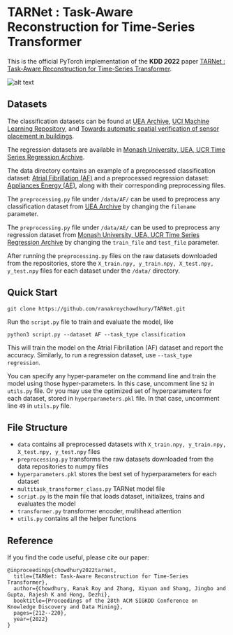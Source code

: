 # TARNet : Task-Aware Reconstruction for Time-Series Transformer
This is the official PyTorch implementation of the **KDD 2022** paper [TARNet : Task-Aware Reconstruction for Time-Series Transformer](https://dl.acm.org/doi/10.1145/3534678.3539329).

![alt text](https://github.com/ranakroychowdhury/TARNet/blob/main/Slide1.jpg)


## Datasets
The classification datasets can be found at [UEA Archive](https://www.timeseriesclassification.com/dataset.php), [UCI Machine Learning Repository](https://archive.ics.uci.edu/ml/index.php), and [Towards automatic spatial verification of sensor placement in buildings](https://cseweb.ucsd.edu/~dehong/pdf/buildsys13-paper.pdf).

The regression datasets are available in [Monash University, UEA, UCR Time Series Regression Archive](http://tseregression.org/).

The data directory contains an example of a preprocessed classification dataset: [Atrial Fibrillation (AF)](https://www.timeseriesclassification.com/description.php?Dataset=AtrialFibrillation) and a preprocessed regression dataset: [Appliances Energy (AE)](https://zenodo.org/record/3902637), along with their corresponding preprocessing files. 

The `preprocessing.py` file under `/data/AF/` can be used to preprocess any classification dataset from [UEA Archive](https://www.timeseriesclassification.com/dataset.php) by changing the `filename` parameter. 

The `preprocessing.py` file under `/data/AE/` can be used to preprocess any regression dataset from [Monash University, UEA, UCR Time Series Regression Archive](http://tseregression.org/) by changing the `train_file` and `test_file` parameter.

After running the `preprocessing.py` files on the raw datasets downloaded from the repositories, store the `X_train.npy, y_train.npy, X_test.npy, y_test.npy` files for each dataset under the `/data/` directory.


## Quick Start
```
git clone https://github.com/ranakroychowdhury/TARNet.git
```

Run the `script.py` file to train and evaluate the model, like
```
python3 script.py --dataset AF --task_type classification
```

This will train the model on the Atrial Fibrillation (AF) dataset and report the accuracy. Similarly, to run a regression dataset, use `--task_type regression`. 

You can specify any hyper-parameter on the command line and train the model using those hyper-parameters. In this case, uncomment line `52` in `utils.py` file. Or you may use the optimized set of hyperparameters for each dataset, stored in `hyperparameters.pkl` file. In that case, uncomment line `49` in `utils.py` file.


## File Structure
- `data` contains all preprocessed datasets with `X_train.npy, y_train.npy, X_test.npy, y_test.npy` files
- `preprocessing.py` transforms the raw datasets downloaded from the data repositories to numpy files
- `hyperparameters.pkl` stores the best set of hyperparameters for each dataset
- `multitask_transformer_class.py` TARNet model file
- `script.py` is the main file that loads dataset, initializes, trains and evaluates the model
- `transformer.py` transformer encoder, multihead attention
- `utils.py` contains all the helper functions


## Reference
If you find the code useful, please cite our paper:
```
@inproceedings{chowdhury2022tarnet,
  title={TARNet: Task-Aware Reconstruction for Time-Series Transformer},
  author={Chowdhury, Ranak Roy and Zhang, Xiyuan and Shang, Jingbo and Gupta, Rajesh K and Hong, Dezhi},
  booktitle={Proceedings of the 28th ACM SIGKDD Conference on Knowledge Discovery and Data Mining},
  pages={212--220},
  year={2022}
}
```
